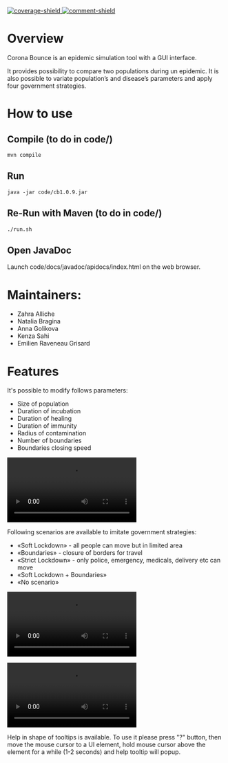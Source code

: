 [main]: https://gaufre.informatique.univ-paris-diderot.fr/raveneau/corona-bounce
[coverage-shield]: https://img.shields.io/badge/Coverage-35%25-yellow
[comment-shield]: https://img.shields.io/badge/Javadoc-100%25-brightgreen
[ ![coverage-shield][] ][main]
[ ![comment-shield][] ][main]


# **Overview**

Corona Bounce is an epidemic simulation tool with a GUI interface.

It provides possibility to compare two populations during un epidemic.
It is also possible to variate population’s and disease’s parameters and apply four government strategies.

# **How to use**

## Compile (to do in code/)
```
mvn compile
```

## Run
```
java -jar code/cb1.0.9.jar
```

## Re-Run with Maven (to do in code/)
```
./run.sh
```

## Open JavaDoc
Launch code/docs/javadoc/apidocs/index.html on the web browser.

# **Maintainers:**

* Zahra Alliche
* Natalia Bragina
* Anna Golikova
* Kenza Sahi
* Emilien Raveneau Grisard


# **Features**

It's possible to modify follows parameters:
* Size of population
* Duration of incubation
* Duration of healing
* Duration of immunity
* Radius of contamination
* Number of boundaries
* Boundaries closing speed 


![](code/target/project_1_resized.mp4)

Following scenarios are available to imitate government strategies:

* «Soft Lockdown» - all people can move but in limited area
* «Boundaries» - closure of borders for travel 
* «Strict Lockdown» - only police, emergency, medicals, delivery etc can move
* «Soft Lockdown + Boundaries»
* «No scenario»

![](code/target/Project_2_resize.mp4)



![](code/target/project_3_resized.mp4)


Help in shape of tooltips is available. 
To use it please press "?" button, then move the mouse cursor to a UI element, hold mouse cursor above the element for a while (1-2 seconds) and help tooltip will popup.  
